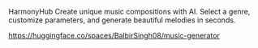 HarmonyHub
Create unique music compositions with AI. Select a genre, customize parameters, and generate beautiful melodies in seconds.

https://huggingface.co/spaces/BalbirSingh08/music-generator
